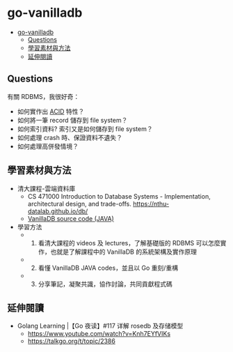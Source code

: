 # go-vanilladb
- [go-vanilladb](#go-vanilladb)
  - [Questions](#questions)
  - [學習素材與方法](#學習素材與方法)
  - [延伸閱讀](#延伸閱讀)

## Questions

有關 RDBMS，我很好奇：
- 如何實作出 [ACID](https://en.wikipedia.org/wiki/ACID) 特性？
- 如何將一筆 record 儲存到 file system？
- 如何索引資料? 索引又是如何儲存到 file system？
- 如何處理 crash 時、保證資料不遺失？
- 如何處理高併發情境？

## 學習素材與方法

- 清大課程-雲端資料庫
  - CS 471000 Introduction to Database Systems - Implementation, architectural design, and trade-offs. https://nthu-datalab.github.io/db/
  - [VanillaDB source code (JAVA)](https://github.com/vanilladb/vanillacore)
- 學習方法
  - 1) 看清大課程的 videos 及 lectures，了解基礎版的 RDBMS 可以怎麼實作，也就是了解課程中的 VanillaDB 的系統架構及實作原理
  - 2) 看懂 VanillaDB JAVA codes，並且以 Go 重刻/重構
  - 3) 分享筆記，凝聚共識，協作討論，共同貢獻程式碼


## 延伸閱讀
- Golang Learning |【Go 夜读】#117 详解 rosedb 及存储模型
  - https://www.youtube.com/watch?v=Knh7EYfVIKs
  - https://talkgo.org/t/topic/2386
